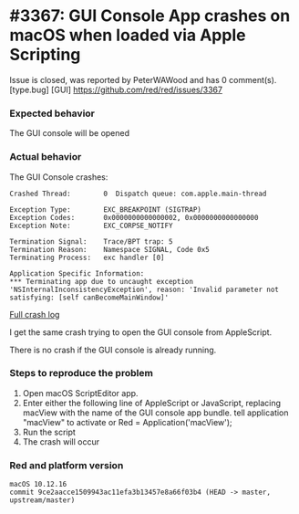 
#3367: GUI Console App crashes on macOS when loaded via Apple Scripting
================================================================================
Issue is closed, was reported by PeterWAWood and has 0 comment(s).
[type.bug] [GUI]
<https://github.com/red/red/issues/3367>

### Expected behavior
The GUI console will be opened
### Actual behavior
The GUI Console crashes:

```text
Crashed Thread:        0  Dispatch queue: com.apple.main-thread

Exception Type:        EXC_BREAKPOINT (SIGTRAP)
Exception Codes:       0x0000000000000002, 0x0000000000000000
Exception Note:        EXC_CORPSE_NOTIFY

Termination Signal:    Trace/BPT trap: 5
Termination Reason:    Namespace SIGNAL, Code 0x5
Terminating Process:   exc handler [0]

Application Specific Information:
*** Terminating app due to uncaught exception 'NSInternalInconsistencyException', reason: 'Invalid parameter not satisfying: [self canBecomeMainWindow]'
```
[Full crash log](https://gist.github.com/PeterWAWood/0676f20a0176cf71ea949fc34c3d55cc)  

I get the same crash trying to open the GUI console from AppleScript.

There is no crash if the GUI console is already running.

### Steps to reproduce the problem
1. Open macOS ScriptEditor app.
2. Enter either the following line of AppleScript or JavaScript, replacing macView with the name of the GUI console app bundle. 
     tell application "macView" to activate
or
     Red = Application('macView');
3. Run the script
4. The crash will occur
### Red and platform version
```
macOS 10.12.16
commit 9ce2aacce1509943ac11efa3b13457e8a66f03b4 (HEAD -> master, upstream/master)
```


